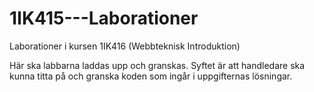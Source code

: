 1IK415---Laborationer
=====================

Laborationer i kursen 1IK416 (Webbteknisk Introduktion)

Här ska labbarna laddas upp och granskas. Syftet är att handledare ska kunna titta på och granska koden som ingår
i uppgifternas lösningar.
